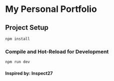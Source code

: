 # My Personal Portfolio



## Project Setup

```sh
npm install
```

### Compile and Hot-Reload for Development

```sh
npm run dev
```

#### Inspired by: Inspect27
